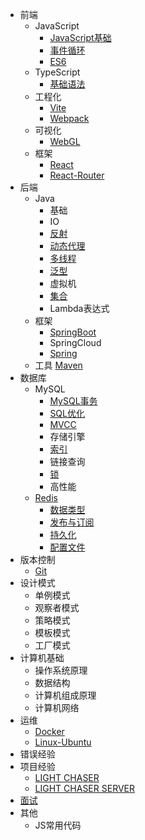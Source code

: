 * 前端
    * JavaScript
        * [JavaScript基础](前端/js/js基础.md)
        * [事件循环](前端/js/事件循环.md)
        * [ES6](前端/js/es6.md)
    * TypeScript
        * [基础语法](前端/ts/TypeScript.md)
    * 工程化
        * [Vite](前端/vite/Vite笔记.md)
        * [Webpack](前端/webpack/深入浅出webpack.md )
    * 可视化
        * [WebGL](前端/webgl/WebGL关键点记录.md)
    * 框架
        * [React](前端/React.md)
        * [React-Router](前端/React-router.md)
* 后端
    * Java
        * 基础
        * IO
        * [反射](后端/java/反射/反射机制.md)
        * [动态代理](后端/java/动态代理/JDK动态代理.md)
        * [多线程](后端/java/多线程/Java多线程.md)
        * [泛型](后端/java/泛型/Java泛型.md)
        * 虚拟机
        * [集合](后端/java/集合/容器.md)
        * Lambda表达式
    * 框架
        * [SpringBoot](后端/spring-boot/springBoot.md)
        * SpringCloud
        * [Spring](后端/spring/Spring.md)
    * 工具
      [Maven](后端/maven/Maven.md)
* 数据库
    * MySQL
        * [MySQL事务](数据库/MySQL/事务/Mysql事务.md)
        * [SQL优化](数据库/MySQL/SQL优化/SQL优化.md)
        * [MVCC](数据库/MySQL/MVCC/MySQL的MVCC.md)
        * 存储引擎
        * [索引](数据库/MySQL/索引/MySql索引.md)
        * 链接查询
        * [锁](数据库/MySQL/锁/锁.md)
        * 高性能
    * [Redis](数据库/Redis/Redis.md)
        * [数据类型](数据库/Redis/数据类型/Redis数据类型.md)
        * [发布与订阅](数据库/Redis/发布和订阅/Redis的发布和订阅.md)
        * [持久化](数据库/Redis/持久化/Redis持久化.md)
        * [配置文件](数据库/Redis/配置文件/Redis配置文件.md)
* 版本控制
    * [Git](版本控制/git.md)
* 设计模式
    * 单例模式
    * 观察者模式
    * 策略模式
    * 模板模式
    * 工厂模式
* 计算机基础
    * 操作系统原理
    * 数据结构
    * 计算机组成原理
    * 计算机网络
* 运维
    * [Docker](运维/Docker.md)
    * [Linux-Ubuntu](运维/Linux-Ubuntu.md)
* 错误经验
* 项目经验
    * [LIGHT CHASER](项目经验/LIGHT-CHASER.md)
    * [LIGHT CHASER SERVER](项目经验/LIGHT-CHASER-SERVER.md)
* [面试](面试/面试复盘.md)
* 其他
    * JS常用代码